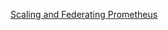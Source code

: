 
[Scaling and Federating Prometheus](https://www.robustperception.io/scaling-and-federating-prometheus)